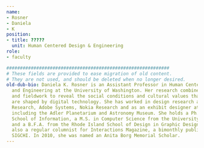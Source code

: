 ```yaml
---
name:
- Rosner
- Daniela
- K
position:
- title: ?????
  unit: Human Centered Design & Engineering
role:
- faculty

############################################################
# These fields are provided to ease migration of old content.
# They are not used, and should be deleted when no longer desired.
old-dub-bio: Daniela K. Rosner is an Assistant Professor in Human Centered Design
  and Engineering at the University of Washington. Her research combines design, computing
  and fieldwork to reveal the social conditions and cultural values that shape and
  are shaped by digital technology. She has worked in design research at Microsoft
  Research, Adobe Systems, Nokia Research and as an exhibit designer at several museums,
  including the Adler Planetarium and Astronomy Museum. She holds a Ph.D from UC Berkeley's
  School of Information, a M.S. in Computer Science from the University of Chicago,
  and a B.F.A. from the Rhode Island School of Design in Graphic Design. Daniela is
  also a regular columnist for Interactions Magazine, a bimonthly publication of ACM
  SIGCHI. In 2010, she was named an Anita Borg Memorial Scholar.
---
```

